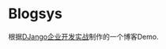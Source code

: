 # Blogsys
根据[DJango企业开发实战](https://github.com/the5fire/django-practice-book "github.com")制作的一个博客Demo.

